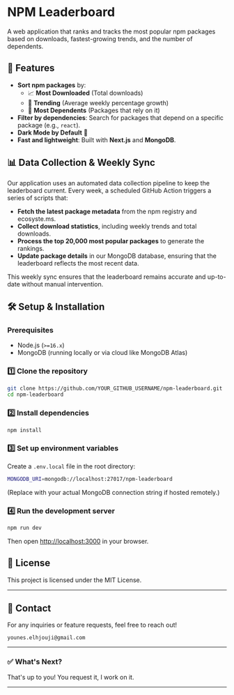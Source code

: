 # NPM Leaderboard

A web application that ranks and tracks the most popular npm packages based on downloads, fastest-growing trends, and the number of dependents.

## 🚀 Features

- **Sort npm packages** by:
  - 📈 **Most Downloaded** (Total downloads)
  - 🚀 **Trending** (Average weekly percentage growth)
  - 🔗 **Most Dependents** (Packages that rely on it)
- **Filter by dependencies**: Search for packages that depend on a specific package (e.g., `react`).
- **Dark Mode by Default** 🌙
- **Fast and lightweight**: Built with **Next.js** and **MongoDB**.

## 📊 Data Collection & Weekly Sync

Our application uses an automated data collection pipeline to keep the leaderboard current. Every week, a scheduled GitHub Action triggers a series of scripts that:

- **Fetch the latest package metadata** from the npm registry and ecosyste.ms.
- **Collect download statistics**, including weekly trends and total downloads.
- **Process the top 20,000 most popular packages** to generate the rankings.
- **Update package details** in our MongoDB database, ensuring that the leaderboard reflects the most recent data.

This weekly sync ensures that the leaderboard remains accurate and up-to-date without manual intervention.

## 🛠️ Setup & Installation

### **Prerequisites**

- Node.js (`>=16.x`)
- MongoDB (running locally or via cloud like MongoDB Atlas)

### **1️⃣ Clone the repository**

```sh
git clone https://github.com/YOUR_GITHUB_USERNAME/npm-leaderboard.git
cd npm-leaderboard
```

### **2️⃣ Install dependencies**

```sh
npm install
```

### **3️⃣ Set up environment variables**

Create a `.env.local` file in the root directory:

```sh
MONGODB_URI=mongodb://localhost:27017/npm-leaderboard
```

(Replace with your actual MongoDB connection string if hosted remotely.)

### **4️⃣ Run the development server**

```sh
npm run dev
```

Then open [http://localhost:3000](http://localhost:3000) in your browser.

## 📝 License

This project is licensed under the MIT License.

---

## 📧 Contact

For any inquiries or feature requests, feel free to reach out!

    younes.elhjouji@gmail.com

---

### ✅ **What's Next?**

That's up to you! You request it, I work on it.

---

